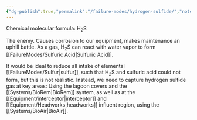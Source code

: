 ```yaml
---
{"dg-publish":true,"permalink":"/failure-modes/hydrogen-sulfide/","noteIcon":"","created":"2025-01-10T15:17:25.872-06:00"}
---
```


Chemical molecular formula: H$_2$S

The enemy.
Causes corrosion to our equipment, makes maintenance an uphill battle.
As a gas, H$_2$S can react with water vapor to form [[FailureModes/Sulfuric Acid\|Sulfuric Acid]].

It would be ideal to reduce all intake of elemental [[FailureModes/Sulfur\|sulfur]], such that H$_2$S and sulfuric acid could not form, but this is not realistic. Instead, we need to capture hydrogen sulfide gas at key areas: Using the lagoon covers and the [[Systems/BioRem\|BioRem]] system, as well as at the [[Equipment/interceptor\|interceptor]] and [[Equipment/Headworks\|headworks]] influent region, using the [[Systems/BioAir\|BioAir]].
